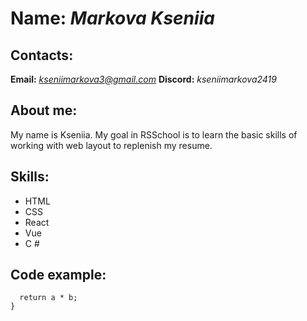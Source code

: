 # Name: **_Markova Kseniia_**
## Contacts:
**Email:** *kseniimarkova3@gmail.com* 
**Discord:** *kseniimarkova2419*

## About me:
My name is Kseniia. My goal in RSSchool is to learn the basic skills of working with web layout to replenish my resume.

## Skills: 
* HTML
* CSS
* React
* Vue
* C #

## Code example:
```function multiply(a, b){
  return a * b;
}
```

